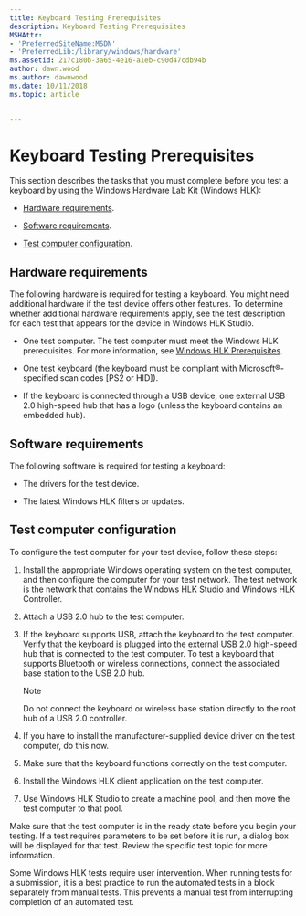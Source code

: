 ```yaml
---
title: Keyboard Testing Prerequisites
description: Keyboard Testing Prerequisites
MSHAttr:
- 'PreferredSiteName:MSDN'
- 'PreferredLib:/library/windows/hardware'
ms.assetid: 217c180b-3a65-4e16-a1eb-c90d47cdb94b
author: dawn.wood
ms.author: dawnwood
ms.date: 10/11/2018
ms.topic: article


---
```


# Keyboard Testing Prerequisites


This section describes the tasks that you must complete before you test a keyboard by using the Windows Hardware Lab Kit (Windows HLK):

-   [Hardware requirements](#bkmk-hardwarerequirements).

-   [Software requirements](#bkmk-softwarerequirements).

-   [Test computer configuration](#bkmk-configure).

## <span id="BKMK_HardwareRequirements"></span><span id="bkmk-hardwarerequirements"></span><span id="BKMK_HARDWAREREQUIREMENTS"></span>Hardware requirements


The following hardware is required for testing a keyboard. You might need additional hardware if the test device offers other features. To determine whether additional hardware requirements apply, see the test description for each test that appears for the device in Windows HLK Studio.

- One test computer. The test computer must meet the Windows HLK prerequisites. For more information, see [Windows HLK Prerequisites](../getstarted/windows-hlk-prerequisites.md).

- One test keyboard (the keyboard must be compliant with Microsoft®-specified scan codes \[PS2 or HID\]).

- If the keyboard is connected through a USB device, one external USB 2.0 high-speed hub that has a logo (unless the keyboard contains an embedded hub).

## <span id="BKMK_SoftwareRequirements"></span><span id="bkmk-softwarerequirements"></span><span id="BKMK_SOFTWAREREQUIREMENTS"></span>Software requirements


The following software is required for testing a keyboard:

-   The drivers for the test device.

-   The latest Windows HLK filters or updates.

## <span id="BKMK_Configure"></span><span id="bkmk-configure"></span><span id="BKMK_CONFIGURE"></span>Test computer configuration


To configure the test computer for your test device, follow these steps:

1. Install the appropriate Windows operating system on the test computer, and then configure the computer for your test network. The test network is the network that contains the Windows HLK Studio and Windows HLK Controller.

2. Attach a USB 2.0 hub to the test computer.

3. If the keyboard supports USB, attach the keyboard to the test computer. Verify that the keyboard is plugged into the external USB 2.0 high-speed hub that is connected to the test computer. To test a keyboard that supports Bluetooth or wireless connections, connect the associated base station to the USB 2.0 hub.

   > [!NOTE]
   > 
   > Do not connect the keyboard or wireless base station directly to the root hub of a USB 2.0 controller.

     

4. If you have to install the manufacturer-supplied device driver on the test computer, do this now.

5. Make sure that the keyboard functions correctly on the test computer.

6. Install the Windows HLK client application on the test computer.

7. Use Windows HLK Studio to create a machine pool, and then move the test computer to that pool.

Make sure that the test computer is in the ready state before you begin your testing. If a test requires parameters to be set before it is run, a dialog box will be displayed for that test. Review the specific test topic for more information.

Some Windows HLK tests require user intervention. When running tests for a submission, it is a best practice to run the automated tests in a block separately from manual tests. This prevents a manual test from interrupting completion of an automated test.

 

 






